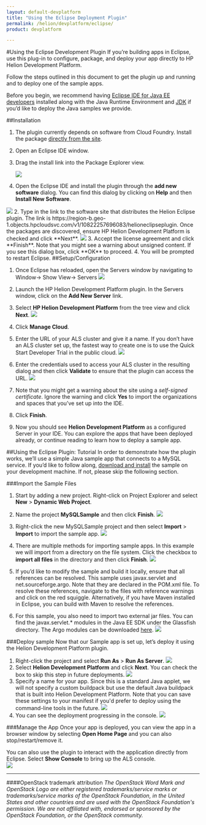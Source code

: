 ```yaml
---
layout: default-devplatform
title: "Using the Eclipse Deployment Plugin"
permalink: /helion/devplatform/eclipse/
product: devplatform

---
```

<!--UNDER REVISION-->
#Using the Eclipse Development Plugin
If you’re building apps in Eclipse, use this plug-in to configure, package, and deploy your app directly to HP Helion Development Platform. 

Follow the steps outlined in this document to get the plugin up and running and to deploy one of the sample apps.

Before you begin, we recommend having [Eclipse IDE for Java EE developers](https://www.eclipse.org/downloads/packages/eclipse-ide-java-ee-developers/lunasr1) installed along with the Java Runtime Environment and [JDK](http://www.oracle.com/technetwork/java/javase/downloads/jdk8-downloads-2133151.html) if you’d like to deploy the Java samples we provide.

##Installation

1. The plugin currently depends on software from Cloud Foundry.  Install the package [directly from the site](http://marketplace.eclipse.org/content/cloud-foundry-integration-eclipse#.VDmkTRb7xig).
2. Open an Eclipse IDE window.
3. Drag the install link into the Package Explorer view.

 	<img src="eclipse1.png">

1. Open the Eclipse IDE and install the plugin through the **add new software** dialog.  You can find this dialog by clicking on **Help** and then **Install New Software**.
  <img src="media/eclipse2.png">
2. Type in the link to the software site that distributes the Helion Eclipse plugin.  The link is https://region-b.geo-1.objects.hpcloudsvc.com/v1/10822257696083/helioneclipseplugin.  Once the packages are discovered, ensure HP Helion Development Platform is checked and click **Next**.
	<img src="media/eclipse3.png">
3. Accept the license agreement and click **Finish**.  Note that you might see a warning about unsigned content.  If you see this dialog box, click **OK** to proceed.
4. You will be prompted to restart Eclipse.  
##Setup/Configuration


1. Once Eclipse has reloaded, open the Servers window by navigating to Window-> Show View-> Servers
	 <img src="media/eclipse4.png">

1. Launch the HP Helion Development Platform plugin. In the Servers window, click on the **Add New Server** link.  
2. Select **HP Helion Development Platform** from the tree view and click **Next**.
	<img src="media/eclipse7.png">
3. Click **Manage Cloud**.  
4. Enter the URL of your ALS cluster and give it a name.  If you don’t have an ALS cluster set up, the fastest way to create one is to use the Quick Start Developer Trial in the public cloud.
	<img src="media/eclipse6.png">
4. Enter the credentials used to access your ALS cluster in the resulting dialog and then click **Validate** to ensure that the plugin can access the URL.
	<img src="media/eclipse5.png">
5. Note that you might get a warning about the site using a *self-signed certificate*.  Ignore the warning and click **Yes** to import the organizations and spaces that you’ve set up into the IDE.
6. Click **Finish**.
6. Now you should see **Helion Development Platform** as a configured Server in your IDE.  You can explore the apps that have been deployed already, or continue reading to learn how to deploy a sample app.


##Using the Eclipse Plugin: Tutorial
In order to demonstrate how the plugin works, we’ll use a simple Java sample app that connects to a MySQL service.  If you’d like to follow along, [download and install](/helion/devplatform/workbook/database/java/) the sample on your development machine.  If not, please skip the following section.

###Import the Sample Files
1. Start by adding a new project. Right-click on Project Explorer and select **New** > **Dynamic Web Project**. 
2. Name the project **MySQLSample** and then click **Finish**.
	<img src="media/eclipse8.png"/>
3. Right-click the new MySQLSample project and then select **Import** > **Import** to import the sample app.
	<img src="media/eclipse10.png"/>
4. There are multiple methods for importing sample apps. In this example we will import from a directory on the file system. Click the checkbox to **import all files** in the directory and then click **Finish**.
  	<img src="media/eclipse11.png"/>


1. If you’d like to modify the sample and build it locally, ensure that all references can be resolved.  This sample uses javax.servlet and net.sourceforge.argo.  Note that they are declared in the POM.xml file.  To resolve these references, navigate to the files with reference warnings and click on the red squiggle.  Alternatively, if you have Maven installed in Eclipse, you can build with Maven to resolve the references.
 
1. For this sample, you also need to import two external jar files.  You can find the javax.servlet.* modules in the Java EE SDK under the Glassfish directory.  The Argo modules can be downloaded [here](http://argo.sourceforge.net/downloads.html).
	<img src="media/eclipse12.png"/>

###Deploy sample
Now that our Sample app is set up, let’s deploy it using the Helion Development Platform plugin.  

1. Right-click the project and select **Run As** > **Run As Server**.
	<img src="media/eclipse13.png"/>
2. Select **Helion Development Platform** and click **Next**.  You can check the box to skip this step in future deployments.
	<img src="media/eclipse14.png"/>
3. Specify a name for your app. Since this is a standard Java applet, we will not specify a custom buildpack but use the default Java buildpack that is built into Helion Development Platform. Note that you can save these settings to your manifest if you'd prefer to deploy using the command-line tools in the future. 
	<img src="media/eclipse15.png"/>
1. You can see the deployment progressing in the console.
	<img src="media/eclipse16.png"/>

###Manage the App
Once your app is deployed, you can view the app in a browser window by selecting **Open Home Page** and you can also stop/restart/remove it.

You can also use the plugin to interact with the application directly from Eclipse. Select **Show Console** to bring up the ALS console.  
<img src="media/eclipse17.png"/>
 
----
####OpenStack trademark attribution
*The OpenStack Word Mark and OpenStack Logo are either registered trademarks/service marks or trademarks/service marks of the OpenStack Foundation, in the United States and other countries and are used with the OpenStack Foundation's permission. We are not affiliated with, endorsed or sponsored by the OpenStack Foundation, or the OpenStack community.*
